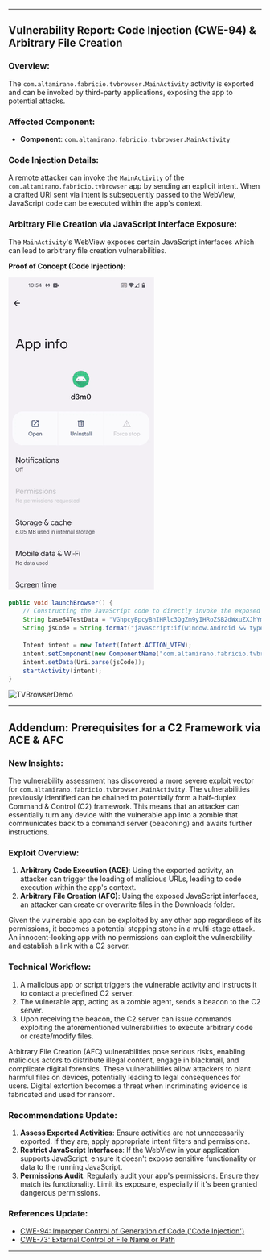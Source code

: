 

---

## Vulnerability Report: Code Injection (CWE-94) & Arbitrary File Creation

### Overview:

The `com.altamirano.fabricio.tvbrowser.MainActivity` activity is exported and can be invoked by third-party applications, exposing the app to potential attacks.

### Affected Component:
- **Component**: `com.altamirano.fabricio.tvbrowser.MainActivity`

### Code Injection Details:

A remote attacker can invoke the `MainActivity` of the `com.altamirano.fabricio.tvbrowser` app by sending an explicit intent. When a crafted URI sent via intent is subsequently passed to the WebView, JavaScript code can be executed within the app's context.

### Arbitrary File Creation via JavaScript Interface Exposure:

The `MainActivity`'s WebView exposes certain JavaScript interfaces which can lead to arbitrary file creation vulnerabilities.

**Proof of Concept (Code Injection):**

![image](https://github.com/actuator/com.altamirano.fabricio.tvbrowser/blob/main/TVBrowserDemo.gif)

```java
public void launchBrowser() {
    // Constructing the JavaScript code to directly invoke the exposed JavaScript interface method.
    String base64TestData = "VGhpcyBpcyBhIHRlc3QgZm9yIHRoZSB2dWxuZXJhYmlsaXR5IFBvQy4="; // Represents "This is a test for the vulnerability PoC."
    String jsCode = String.format("javascript:if(window.Android && typeof window.Android.getBase64FromBlobData === 'function'){ window.Android.getBase64FromBlobData('data:text/plain;base64,%s', 'test.txt'); }", base64TestData);

    Intent intent = new Intent(Intent.ACTION_VIEW);
    intent.setComponent(new ComponentName("com.altamirano.fabricio.tvbrowser", "com.altamirano.fabricio.tvbrowser.MainActivity"));
    intent.setData(Uri.parse(jsCode));
    startActivity(intent);
}
```

![TVBrowserDemo](https://github.com/actuator/com.altamirano.fabricio.tvbrowser/assets/78701239/5835748e-cd5a-4d06-bd95-d56d0700867f)

---

## Addendum: Prerequisites for a C2 Framework via ACE & AFC

### New Insights:

The vulnerability assessment has discovered a more severe exploit vector for `com.altamirano.fabricio.tvbrowser.MainActivity`. The vulnerabilities previously identified can be chained to potentially form a half-duplex Command & Control (C2) framework. This means that an attacker can essentially turn any device with the vulnerable app into a zombie that communicates back to a command server (beaconing) and awaits further instructions.

### Exploit Overview:
1. **Arbitrary Code Execution (ACE)**: Using the exported activity, an attacker can trigger the loading of malicious URLs, leading to code execution within the app's context.
2. **Arbitrary File Creation (AFC)**: Using the exposed JavaScript interfaces, an attacker can create or overwrite files in the Downloads folder.

Given the vulnerable app can be exploited by any other app regardless of its permissions, it becomes a potential stepping stone in a multi-stage attack. An innocent-looking app with no permissions can exploit the vulnerability and establish a link with a C2 server.

### Technical Workflow:
1. A malicious app or script triggers the vulnerable activity and instructs it to contact a predefined C2 server.
2. The vulnerable app, acting as a zombie agent, sends a beacon to the C2 server.
3. Upon receiving the beacon, the C2 server can issue commands exploiting the aforementioned vulnerabilities to execute arbitrary code or create/modify files.

Arbitrary File Creation (AFC) vulnerabilities pose serious risks, enabling malicious actors to distribute illegal content, engage in blackmail, and complicate digital forensics. These vulnerabilities allow attackers to plant harmful files on devices, potentially leading to legal consequences for users. Digital extortion becomes a threat when incriminating evidence is fabricated and used for ransom. 

### Recommendations Update:
1. **Assess Exported Activities**: Ensure activities are not unnecessarily exported. If they are, apply appropriate intent filters and permissions.
2. **Restrict JavaScript Interfaces**: If the WebView in your application supports JavaScript, ensure it doesn't expose sensitive functionality or data to the running JavaScript.
3. **Permissions Audit**: Regularly audit your app's permissions. Ensure they match its functionality. Limit its exposure, especially if it's been granted dangerous permissions.

### References Update:
- [CWE-94: Improper Control of Generation of Code ('Code Injection')](https://cwe.mitre.org/data/definitions/94.html)
- [CWE-73: External Control of File Name or Path](https://cwe.mitre.org/data/definitions/73.html)



---
